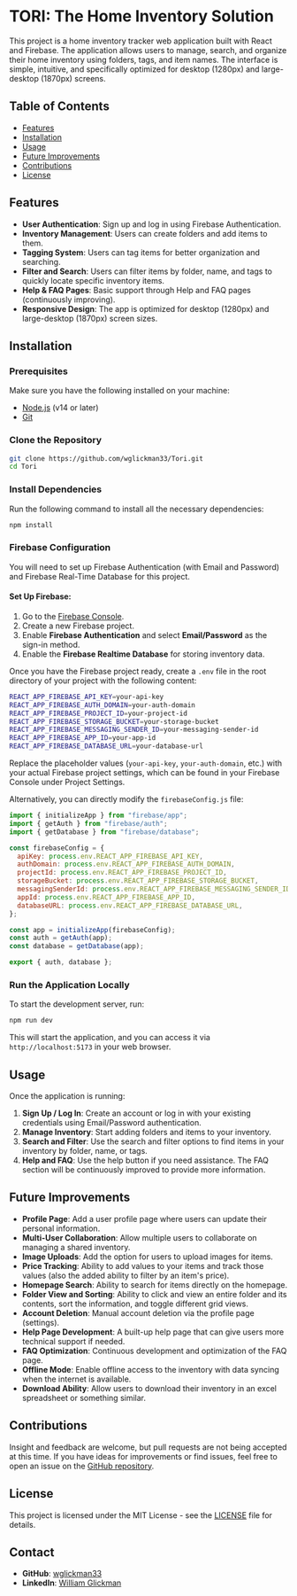 # TORI: The Home Inventory Solution

This project is a home inventory tracker web application built with React and Firebase. The application allows users to manage, search, and organize their home inventory using folders, tags, and item names. The interface is simple, intuitive, and specifically optimized for desktop (1280px) and large-desktop (1870px) screens.

## Table of Contents

- [Features](#features)
- [Installation](#installation)
- [Usage](#usage)
- [Future Improvements](#future-improvements)
- [Contributions](#contributions)
- [License](#license)

## Features

- **User Authentication**: Sign up and log in using Firebase Authentication.
- **Inventory Management**: Users can create folders and add items to them.
- **Tagging System**: Users can tag items for better organization and searching.
- **Filter and Search**: Users can filter items by folder, name, and tags to quickly locate specific inventory items.
- **Help & FAQ Pages**: Basic support through Help and FAQ pages (continuously improving).
- **Responsive Design**: The app is optimized for desktop (1280px) and large-desktop (1870px) screen sizes.

## Installation

### Prerequisites

Make sure you have the following installed on your machine:

- [Node.js](https://nodejs.org/en/) (v14 or later)
- [Git](https://git-scm.com/)

### Clone the Repository

```bash
git clone https://github.com/wglickman33/Tori.git
cd Tori
```

### Install Dependencies

Run the following command to install all the necessary dependencies:

```bash
npm install
```

### Firebase Configuration

You will need to set up Firebase Authentication (with Email and Password) and Firebase Real-Time Database for this project.

#### Set Up Firebase:

1. Go to the [Firebase Console](https://console.firebase.google.com/).
2. Create a new Firebase project.
3. Enable **Firebase Authentication** and select **Email/Password** as the sign-in method.
4. Enable the **Firebase Realtime Database** for storing inventory data.

Once you have the Firebase project ready, create a `.env` file in the root directory of your project with the following content:

```bash
REACT_APP_FIREBASE_API_KEY=your-api-key
REACT_APP_FIREBASE_AUTH_DOMAIN=your-auth-domain
REACT_APP_FIREBASE_PROJECT_ID=your-project-id
REACT_APP_FIREBASE_STORAGE_BUCKET=your-storage-bucket
REACT_APP_FIREBASE_MESSAGING_SENDER_ID=your-messaging-sender-id
REACT_APP_FIREBASE_APP_ID=your-app-id
REACT_APP_FIREBASE_DATABASE_URL=your-database-url
```

Replace the placeholder values (`your-api-key`, `your-auth-domain`, etc.) with your actual Firebase project settings, which can be found in your Firebase Console under Project Settings.

Alternatively, you can directly modify the `firebaseConfig.js` file:

```javascript
import { initializeApp } from "firebase/app";
import { getAuth } from "firebase/auth";
import { getDatabase } from "firebase/database";

const firebaseConfig = {
  apiKey: process.env.REACT_APP_FIREBASE_API_KEY,
  authDomain: process.env.REACT_APP_FIREBASE_AUTH_DOMAIN,
  projectId: process.env.REACT_APP_FIREBASE_PROJECT_ID,
  storageBucket: process.env.REACT_APP_FIREBASE_STORAGE_BUCKET,
  messagingSenderId: process.env.REACT_APP_FIREBASE_MESSAGING_SENDER_ID,
  appId: process.env.REACT_APP_FIREBASE_APP_ID,
  databaseURL: process.env.REACT_APP_FIREBASE_DATABASE_URL,
};

const app = initializeApp(firebaseConfig);
const auth = getAuth(app);
const database = getDatabase(app);

export { auth, database };
```

### Run the Application Locally

To start the development server, run:

```bash
npm run dev
```

This will start the application, and you can access it via `http://localhost:5173` in your web browser.

## Usage

Once the application is running:

1. **Sign Up / Log In**: Create an account or log in with your existing credentials using Email/Password authentication.
2. **Manage Inventory**: Start adding folders and items to your inventory.
3. **Search and Filter**: Use the search and filter options to find items in your inventory by folder, name, or tags.
4. **Help and FAQ**: Use the help button if you need assistance. The FAQ section will be continuously improved to provide more information.

## Future Improvements

- **Profile Page**: Add a user profile page where users can update their personal information.
- **Multi-User Collaboration**: Allow multiple users to collaborate on managing a shared inventory.
- **Image Uploads**: Add the option for users to upload images for items.
- **Price Tracking**: Ability to add values to your items and track those values (also the added ability to filter by an item's price).
- **Homepage Search**: Ability to search for items directly on the homepage.
- **Folder View and Sorting**: Ability to click and view an entire folder and its contents, sort the information, and toggle different grid views.
- **Account Deletion**: Manual account deletion via the profile page (settings).
- **Help Page Development**: A built-up help page that can give users more technical support if needed.
- **FAQ Optimization**: Continuous development and optimization of the FAQ page.
- **Offline Mode**: Enable offline access to the inventory with data syncing when the internet is available.
- **Download Ability**: Allow users to download their inventory in an excel spreadsheet or something similar.

## Contributions

Insight and feedback are welcome, but pull requests are not being accepted at this time. If you have ideas for improvements or find issues, feel free to open an issue on the [GitHub repository](https://github.com/wglickman33/william-capstone).

## License

This project is licensed under the MIT License - see the [LICENSE](LICENSE) file for details.

## Contact

- **GitHub**: [wglickman33](https://github.com/wglickman33)
- **LinkedIn**: [William Glickman](https://www.linkedin.com/in/william-glickman/)
